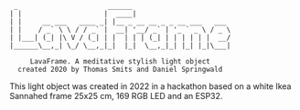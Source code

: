 
	 _                      ______                        
	| |                    |  ____|                       
	| |     __ ___   ____ _| |__ _ __ __ _ _ __ ___   ___ 
	| |    / _` \ \ / / _` |  __| '__/ _` | '_ ` _ \ / _ \
	| |___| (_| |\ V / (_| | |  | | | (_| | | | | | |  __/
	|______\__,_| \_/ \__,_|_|  |_|  \__,_|_| |_| |_|\___|
	
	     LavaFrame. A meditative stylish light object
	  created 2020 by Thomas Smits and Daniel Springwald
   
This light object was created in 2022 in a hackathon based on 
a white Ikea Sannahed frame 25x25 cm, 169 RGB LED and an ESP32.